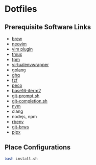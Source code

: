 # Dotfiles

## Prerequisite Software Links

* [brew](https://brew.sh)
* [neovim](https://github.com/neovim/neovim/wiki/Installing-Neovim)
* [vim plugin](https://github.com/junegunn/vim-plug#neovim)
* [tmux](https://github.com/tmux/tmux#installation)
* [tpm](https://github.com/tmux-plugins/tpm#installation)
* [virtualenvwrapper](https://virtualenvwrapper.readthedocs.io/en/latest/install.html)
* [golang](https://golang.org/doc/install#macos)
* [ghq](https://github.com/motemen/ghq#installation)
* [fzf](https://github.com/junegunn/fzf#installation)
* [peco](https://github.com/peco/peco/releases)
* [base16-iterm2](https://github.com/chriskempson/base16-iterm2#installation)
* [git-prompt.sh](https://github.com/git/git/blob/master/contrib/completion/git-prompt.sh#L8)
* [git-completion.sh](https://github.com/git/git/blob/master/contrib/completion/git-completion.bash#L18)
* [nvm](https://github.com/creationix/nvm#install--update-script)
* clang
* nodejs, npm
* [rbenv](https://github.com/rbenv/rbenv#homebrew-on-macos)
* [git-brws](https://github.com/rhysd/git-brws#with-homebrew)
* [pipx](https://pipxproject.github.io/pipx/installation/#install-pipx)

## Place Configurations

```bash
bash install.sh
```

